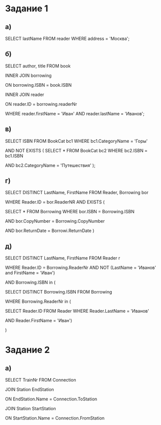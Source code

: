 # Задание 1

## а)

SELECT lastName FROM reader WHERE address = 'Москва';

## б)

SELECT author, title FROM book 

INNER JOIN borrowing

ON borrowing.ISBN = book.ISBN

INNER JOIN reader 

ON reader.ID = borrowing.readerNr 

WHERE reader.firstName = 'Иван' AND reader.lastName = 'Иванов';

## в)

SELECT ISBN FROM BookCat bc1 WHERE bc1.CategoryName = 'Горы'

AND NOT EXISTS ( SELECT * FROM BookCat bc2 WHERE bc2.ISBN = bc1.ISBN 

AND bc2.CategoryName = 'Путешествия' );

## г)

SELECT DISTINCT LastName, FirstName FROM Reader, Borrowing bor

WHERE Reader.ID = bor.ReaderNR AND EXISTS (

SELECT * FROM Borrowing WHERE bor.ISBN = Borrowing.ISBN 
  
AND bor.CopyNumber = Borrowing.CopyNumber
  
AND bor.ReturnDate = Borrowi.ReturnDate )

## д)

SELECT DISTINCT LastName, FirstName FROM Reader r

WHERE Reader.ID = Borrowing.ReaderNr AND NOT (LastName = 'Иванов' and FirstName = 'Иван')

AND Borrowing.ISBN in (
  
SELECT DISTINCT Borrowing.ISBN FROM Borrowing
  
WHERE Borrowing.ReaderNr in (
  
SELECT Reader.ID FROM Reader WHERE Reader.LastName = 'Иванов'
    
AND Reader.FirstName = 'Иван')
    
)

# Задание 2

## а)

SELECT TrainNr FROM Connection 

JOIN Station EndStation 

ON EndStation.Name = Connection.ToStation

JOIN Station StartStation 

ON StartStation.Name = Connection.FromStation 





